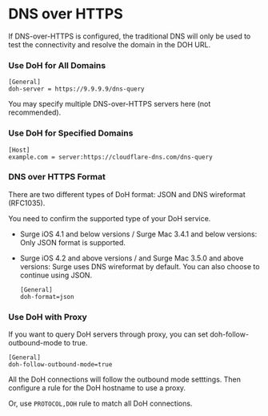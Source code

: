 # DNS over HTTPS

If DNS-over-HTTPS is configured, the traditional DNS will only be used to test the connectivity and resolve the domain in the DOH URL.

### Use DoH for All Domains

```
[General]
doh-server = https://9.9.9.9/dns-query
```

You may specify multiple DNS-over-HTTPS servers here (not recommended).


### Use DoH for Specified Domains

```
[Host]
example.com = server:https://cloudflare-dns.com/dns-query
```


### DNS over HTTPS Format

There are two different types of DoH format: JSON and DNS wireformat (RFC1035).

You need to confirm the supported type of your DoH service.

* Surge iOS 4.1 and below versions / Surge Mac 3.4.1 and below versions: Only JSON format is supported.

* Surge iOS 4.2 and above versions / and Surge Mac 3.5.0 and above versions: Surge uses DNS wireformat by default. You can also choose to continue using JSON.

	```
	[General]
	doh-format=json
	```

### Use DoH with Proxy

If you want to query DoH servers through proxy, you can set doh-follow-outbound-mode to true.

```
[General]
doh-follow-outbound-mode=true
```

All the DoH connections will follow the outbound mode setttings. Then configure a rule for the DoH hostname to use a proxy.

Or, use `PROTOCOL,DOH` rule to match all DoH connections.


